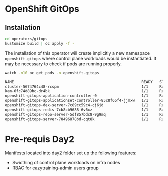 # OpenShift GitOps

## Installation

```sh
cd operators/gitops
kustomize build | oc apply -f -
```

The installation of this operator will create implicitly a new namespace `openshift-gitops` where control plane workloads would be instantiated. 
It may be necessary to check if pods are running properly. 


```sh
watch -n10 oc get pods -n openshift-gitops

NAME                                                         READY   STATUS    RESTARTS   AGE
cluster-5674764c48-rcspm                                     1/1     Running   0          7m48s
kam-6fc74d89bc-dr4bk                                         1/1     Running   0          7m48s
openshift-gitops-application-controller-0                    1/1     Running   0          7m47s
openshift-gitops-applicationset-controller-85c8f65f4-jjmxw   1/1     Running   0          7m46s
openshift-gitops-dex-server-7c89cc59c4-cj6jd                 1/1     Running   0          7m46s
openshift-gitops-redis-7cb8cb9688-6v6xz                      1/1     Running   0          7m47s
openshift-gitops-repo-server-5df857bdc8-9g9mq                1/1     Running   0          7m47s
openshift-gitops-server-78496878bd-cqt8k                     1/1     Running   0          7m47s
```


# Pre-requis Day2

Manifests located into day2 folder set up the following features: 
- Swicthing of control plane workloads on infra nodes
- RBAC for eazytraining-admin users group